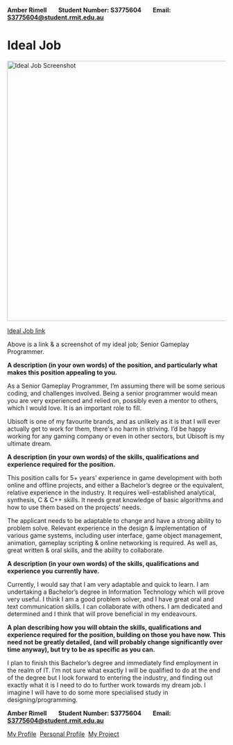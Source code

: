 **Amber Rimell&nbsp;&nbsp;&nbsp;&nbsp;&nbsp;&nbsp;&nbsp;&nbsp;Student Number: S3775604&nbsp;&nbsp;&nbsp;&nbsp;&nbsp;&nbsp;&nbsp;&nbsp;Email: S3775604@student.rmit.edu.au**

# Ideal Job

<img src="https://github.com/Amberrimell/amberrimell.github.io/blob/master/idealjob.png?raw=true" alt="Ideal Job Screenshot" width="600" height="600">

[Ideal Job link](https://www.ubisoft.com/en-US/careers/search.aspx#sr-post-id=743999684505222&is-redirect=true)

Above is a link & a screenshot of my ideal job; Senior Gameplay Programmer.

**A description (in your own words) of the position, and particularly what makes this position appealing to you.**

As a Senior Gameplay Programmer, I’m assuming there will be some serious coding, and challenges involved. Being a senior programmer would mean you are very experienced and relied on, possibly even a mentor to others, which I would love. It is an important role to fill. 

Ubisoft is one of my favourite brands, and as unlikely as it is that I will ever actually get to work for them, there's no harm in striving. I’d be happy working for any gaming company or even in other sectors, but Ubisoft is my ultimate dream.

**A description (in your own words) of the skills, qualifications and experience required for the position.**

This position calls for 5+ years’ experience in game development with both online and offline projects, and either a Bachelor’s degree or the equivalent, relative experience in the industry. It requires well-established analytical, synthesis, C & C++ skills. It needs great knowledge of basic algorithms and how to use them based on the projects’ needs. 

The applicant needs to be adaptable to change and have a strong ability to problem solve. Relevant experience in the design & implementation of various game systems, including user interface, game object management, animation, gameplay scripting & online networking is required. As well as, great written & oral skills, and the ability to collaborate.

**A description (in your own words) of the skills, qualifications and experience you currently have.**

Currently, I would say that I am very adaptable and quick to learn. I am undertaking a Bachelor’s degree in Information Technology which will prove very useful. I think I am a good problem solver, and I have great oral and text communication skills. I can collaborate with others. I am dedicated and determined and I think that will prove beneficial in my endeavours.  

**A plan describing how you will obtain the skills, qualifications and experience required for the position, building on those you have now. This need not be greatly detailed, (and will probably change significantly over time anyway), but try to be as specific as you can.**

I plan to finish this Bachelor’s degree and immediately find employment in the realm of IT. I’m not sure what exactly I will be qualified to do at the end of the degree but I look forward to entering the industry, and finding out exactly what it is I need to do to further work towards my dream job. I imagine I will have to do some more specialised study in designing/programming.

**Amber Rimell&nbsp;&nbsp;&nbsp;&nbsp;&nbsp;&nbsp;&nbsp;&nbsp;Student Number: S3775604&nbsp;&nbsp;&nbsp;&nbsp;&nbsp;&nbsp;&nbsp;&nbsp;Email: S3775604@student.rmit.edu.au**

[My Profile](https://amberrimell.github.io/introtoitassessment/myprofile) &nbsp;[Personal Profile](https://amberrimell.github.io/introtoitassessment/personalprofile) &nbsp;[My Project](https://amberrimell.github.io/introtoitassessment/myprojectidea)
